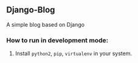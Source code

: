 ## Django-Blog
A simple blog based on Django
### How to run  in development mode:
1. Install ```python2```, ```pip```, ```virtualenv``` in your system.
